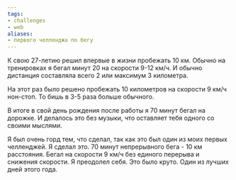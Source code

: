 ```yaml
---
tags: 
- challenges
- web
aliases:
- первого челленджа по бегу
---
```


К свою 27-летию решил впервые в жизни пробежать 10 км. Обычно на тренировках я бегал минут 20 на скорости 9-12 км/ч. И обычно дистанция составляла всего 2 или максимум 3 километра.

На этот раз было решено пробежать 10 километров на скорости 9 км/ч нон-стоп. То бишь в 3-5 раза больше обычного.

В итоге в свой день рождения после работы я 70 минут бегал на дорожке. И делалось это без музыки, что оставляет тебя одного со своими мыслями.

Я был очень горд тем, что сделал, так как это был один из моих первых челленджей.
Я сделал это. 70 минут непрерывного бега - 10 км расстояния. Бегал на скорости 9 км/ч без единого перерыва и снижения скорости. Я преодолел себя. Это было круто.
Один из лучших дней этого года.